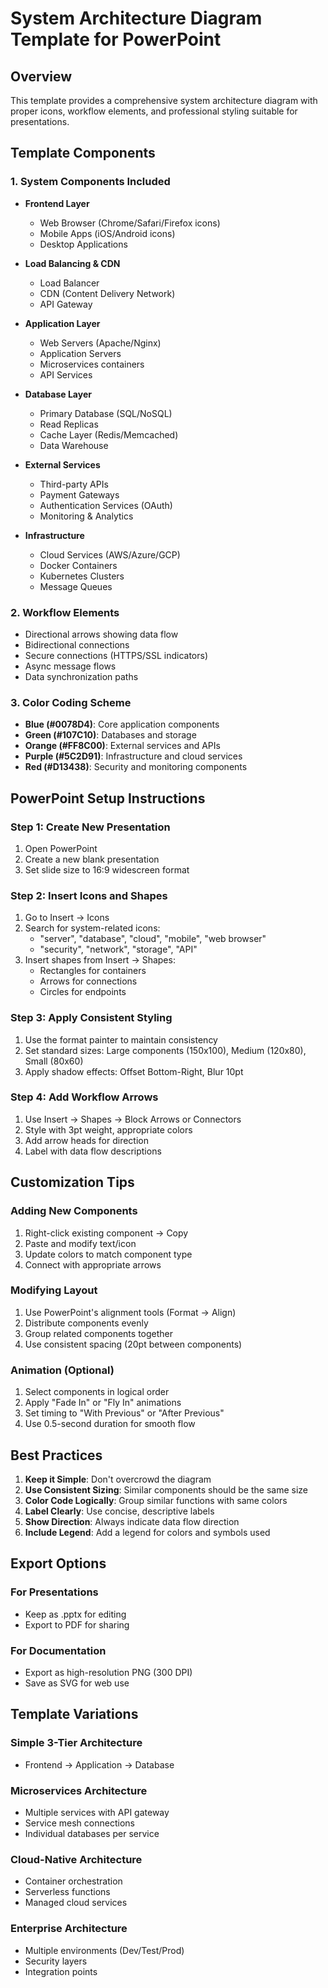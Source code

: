 # System Architecture Diagram Template for PowerPoint

## Overview
This template provides a comprehensive system architecture diagram with proper icons, workflow elements, and professional styling suitable for presentations.

## Template Components

### 1. System Components Included
- **Frontend Layer**
  - Web Browser (Chrome/Safari/Firefox icons)
  - Mobile Apps (iOS/Android icons)
  - Desktop Applications

- **Load Balancing & CDN**
  - Load Balancer
  - CDN (Content Delivery Network)
  - API Gateway

- **Application Layer**
  - Web Servers (Apache/Nginx)
  - Application Servers
  - Microservices containers
  - API Services

- **Database Layer**
  - Primary Database (SQL/NoSQL)
  - Read Replicas
  - Cache Layer (Redis/Memcached)
  - Data Warehouse

- **External Services**
  - Third-party APIs
  - Payment Gateways
  - Authentication Services (OAuth)
  - Monitoring & Analytics

- **Infrastructure**
  - Cloud Services (AWS/Azure/GCP)
  - Docker Containers
  - Kubernetes Clusters
  - Message Queues

### 2. Workflow Elements
- Directional arrows showing data flow
- Bidirectional connections
- Secure connections (HTTPS/SSL indicators)
- Async message flows
- Data synchronization paths

### 3. Color Coding Scheme
- **Blue (#0078D4)**: Core application components
- **Green (#107C10)**: Databases and storage
- **Orange (#FF8C00)**: External services and APIs
- **Purple (#5C2D91)**: Infrastructure and cloud services
- **Red (#D13438)**: Security and monitoring components

## PowerPoint Setup Instructions

### Step 1: Create New Presentation
1. Open PowerPoint
2. Create a new blank presentation
3. Set slide size to 16:9 widescreen format

### Step 2: Insert Icons and Shapes
1. Go to Insert → Icons
2. Search for system-related icons:
   - "server", "database", "cloud", "mobile", "web browser"
   - "security", "network", "storage", "API"
3. Insert shapes from Insert → Shapes:
   - Rectangles for containers
   - Arrows for connections
   - Circles for endpoints

### Step 3: Apply Consistent Styling
1. Use the format painter to maintain consistency
2. Set standard sizes: Large components (150x100), Medium (120x80), Small (80x60)
3. Apply shadow effects: Offset Bottom-Right, Blur 10pt

### Step 4: Add Workflow Arrows
1. Use Insert → Shapes → Block Arrows or Connectors
2. Style with 3pt weight, appropriate colors
3. Add arrow heads for direction
4. Label with data flow descriptions

## Customization Tips

### Adding New Components
1. Right-click existing component → Copy
2. Paste and modify text/icon
3. Update colors to match component type
4. Connect with appropriate arrows

### Modifying Layout
1. Use PowerPoint's alignment tools (Format → Align)
2. Distribute components evenly
3. Group related components together
4. Use consistent spacing (20pt between components)

### Animation (Optional)
1. Select components in logical order
2. Apply "Fade In" or "Fly In" animations
3. Set timing to "With Previous" or "After Previous"
4. Use 0.5-second duration for smooth flow

## Best Practices

1. **Keep it Simple**: Don't overcrowd the diagram
2. **Use Consistent Sizing**: Similar components should be the same size
3. **Color Code Logically**: Group similar functions with same colors
4. **Label Clearly**: Use concise, descriptive labels
5. **Show Direction**: Always indicate data flow direction
6. **Include Legend**: Add a legend for colors and symbols used

## Export Options

### For Presentations
- Keep as .pptx for editing
- Export to PDF for sharing

### For Documentation
- Export as high-resolution PNG (300 DPI)
- Save as SVG for web use

## Template Variations

### Simple 3-Tier Architecture
- Frontend → Application → Database

### Microservices Architecture
- Multiple services with API gateway
- Service mesh connections
- Individual databases per service

### Cloud-Native Architecture
- Container orchestration
- Serverless functions
- Managed cloud services

### Enterprise Architecture
- Multiple environments (Dev/Test/Prod)
- Security layers
- Integration points
